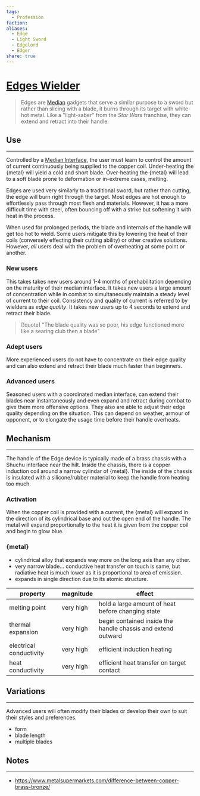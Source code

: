 ```yaml
---
tags:
  - Profession
faction: 
aliases:
  - Edge
  - Light Sword
  - Edgelord
  - Edger
share: true
---
```

# [Edges Wielder](Edges%2520Wielder.md#)
> Edges are [Median](../Fungal%2520Technology.md##Median%2520Interface) gadgets that serve a similar purpose to a sword but rather than slicing with a blade, it burns through its target with white-hot metal. Like a "light-saber" from the *Star Wars* franchise, they can extend and retract into their handle. 
## Use
---
Controlled by a [Median Interface](../Fungal%2520Technology.md.md##Median%2520Interface), the user must learn to control the amount of current continuously being supplied to the copper coil. Under-heating the {metal} will yield a cold and short blade. Over-heating the {metal} will lead to a soft blade prone to deformation or in-extreme cases, melting. 

Edges are used very similarly to a traditional sword, but rather than cutting, the edge will burn right through the target. Most edges are hot enough to effortlessly pass through most flesh and materials. However, it has a more difficult time with steel, often bouncing off with a strike but softening it with heat in the process.

When used for prolonged periods, the blade and internals of the handle will get too hot to wield. Some users mitigate this by lowering the heat of their coils (conversely effecting their cutting ability) or other creative solutions. However, *all* users deal with the problem of overheating at some point or another.
### New users
This takes takes new users around 1-4 months of prehabilitation depending on the maturity of their median interface. It takes new users a large amount of concentration while in combat to simultaneously maintain a steady level of current to their coil. Consistency and quality of current is referred to by wielders as *edge quality*. It takes new users up to 4 seconds to extend and retract their blade.

>[!quote] 
>"The blade quality was so poor, his edge functioned more like a searing club then a blade"
### Adept users
More experienced users do not have to concentrate on their edge quality and can also extend and retract their blade much faster than beginners.
### Advanced users
Seasoned users with a coordinated median interface, can extend their blades near instantaneously and even expand and retract during combat to give them more offensive options. They also are able to adjust their edge quality depending on the situation. This can depend on weather, armour of opponent, or to elongate the usage time before their handle overheats.
## Mechanism
---
The handle of the Edge device is typically made of a brass chassis with a Shuchu interface near the hilt. Inside the chassis, there is a copper induction coil around a narrow cylindar of {metal}. The inside of the chassis is insulated with a silicone/rubber material to keep the handle from heating too much. 
### Activation
When the copper coil is provided with a current, the {metal} will expand in the direction of its cylindrical base and out the open end of the handle. The metal will expand proportionally to the heat it is given from the copper coil and begin to glow blue.
### {metal}
- cylindrical alloy that expands way more on the long axis than any other.
- very narrow blade... conductive heat transfer on touch is same, but radiative heat is much lower as it is proportional to area of emission.
- expands in single direction due to its atomic structure.

| property                | magnitude | effect                                                       |
| ----------------------- | --------- | ------------------------------------------------------------ |
| melting point           | very high | hold a large amount of heat before changing state            |
| thermal expansion       | very high | begin contained inside the handle chassis and extend outward |
| electrical conductivity | very high | efficient induction heating                                  |
| heat conductivity       | very high | efficient heat transfer on target contact                    |

## Variations
---
Advanced users will often modify their blades or develop their own to suit their styles and preferences.
- form
- blade length
- multiple blades
## Notes
---
- https://www.metalsupermarkets.com/difference-between-copper-brass-bronze/